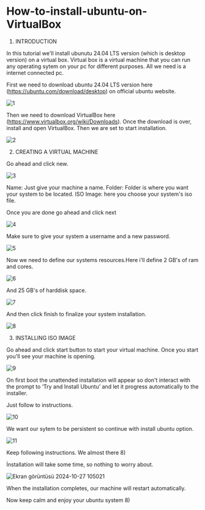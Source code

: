 # How-to-install-ubuntu-on-VirtualBox

1. INTRODUCTION

In this tutorial we'll install ubunutu 24.04 LTS version (which is desktop version) on a virtual box. Virtual box is a virtual machine that you can run any operating sytem on your pc for different purposes. All we need is a internet connected pc.


First we need to download ubuntu 24.04 LTS version here (https://ubuntu.com/download/desktop) on official ubuntu website.

![1](https://github.com/user-attachments/assets/a0a3cdab-cb8b-450f-b711-74947621ebbe)




Then we need to download VirtualBox here (https://www.virtualbox.org/wiki/Downloads). Once the download is over, install and open VirtualBox. Then we are set to start installation.


![2](https://github.com/user-attachments/assets/9e97aea9-4674-4e56-883b-69e30159e69b)



2. CREATING A VIRTUAL MACHINE

Go ahead and click new.

![3](https://github.com/user-attachments/assets/dd98effa-3364-45df-a47e-b49dd8ea166e)


Name: Just give your machine a name.
Folder: Folder is where you want your system to be located.
ISO Image: here you choose your system's iso file.

Once you are done go ahead and click next

![4](https://github.com/user-attachments/assets/f2739bcc-250a-4b82-a69a-4ea205a91520)



Make sure to give your system a username and a new password.

![5](https://github.com/user-attachments/assets/a24d7f25-9944-4568-a13b-fa05bb2859e3)



Now we need to define our systems resources.Here i'll define 2 GB's of ram and cores.

![6](https://github.com/user-attachments/assets/f3ab29f2-b36c-4e5a-b0ae-80e7dfd61f00)



And 25 GB's of harddisk space.

![7](https://github.com/user-attachments/assets/57488a43-cb51-4bf1-a658-d60db4c693ca)



And then click finish to finalize your system installation.

![8](https://github.com/user-attachments/assets/3a71632a-da39-4489-937f-133689d267b2)




3. INSTALLING ISO IMAGE

Go ahead and click start button to start your virtual machine.
Once you start you'll see your machine is opening.

![9](https://github.com/user-attachments/assets/fd02acf4-9928-4e6e-ab7c-c08329c13dfb)



On first boot the unattended installation will appear so don't interact with the prompt to ‘Try and Install Ubuntu’ and let it progress automatically to the installer.

Just follow to instructions.

![10](https://github.com/user-attachments/assets/1b4bf15f-8a01-4c58-9b3b-2d937fe433ba)




We want our sytem to be persistent so continue with install ubuntu option.

![11](https://github.com/user-attachments/assets/bbdc901c-9638-4186-94c6-951f1eb451cd)


Keep following instructions. We almost there 8)

İnstallation will take some time, so nothing to worry about.

![Ekran görüntüsü 2024-10-27 105021](https://github.com/user-attachments/assets/fca8972a-6c50-4eee-b656-7ea80caf3971)


When the installation completes, our machine will restart automatically.

Now keep calm and enjoy your ubuntu system 8)
